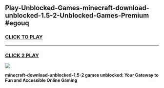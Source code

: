 
## Play-Unblocked-Games-minecraft-download-unblocked-1.5-2-Unblocked-Games-Premium #egouq
<h3>
<a href="https://premium.freeplayer.one?title=minecraft-download-unblocked-1.5-2&ref=12M">CLICK TO PLAY</a></h3>
<hr>

<h3>
<a href="https://premium.freeplayer.one?title=minecraft-download-unblocked-1.5-2&ref=12M">CLICK 2 PLAY</a>
  
</h3>

<a href="https://premium.freeplayer.one?title=minecraft-download-unblocked-1.5-2&ref=12M"><img src="https://clearcache.store/games.png"></a>


**minecraft-download-unblocked-1.5-2 games unblocked: Your Gateway to Fun and Accessible Online Gaming**
